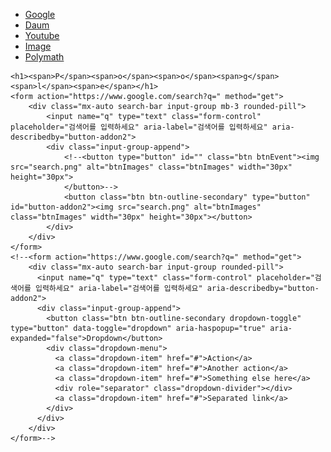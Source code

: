 <!DOCTYPE html>
<html lang="ko">
<head>
    <meta charset="UTF-8">
    <title>Poogle</title>
    <link rel="stylesheet" href="https://stackpath.bootstrapcdn.com/bootstrap/4.4.1/css/bootstrap.min.css" integrity="sha384-Vkoo8x4CGsO3+Hhxv8T/Q5PaXtkKtu6ug5TOeNV6gBiFeWPGFN9MuhOf23Q9Ifjh" crossorigin="anonymous">
    <link rel="stylesheet" href="style.css">
    <meta name="viewport" content="width=device-width, initial-scale=1.0">
</head>
<body>
   <ul>
      <li><a class="active" href="index.html">Google</a></li>
      <li><a href="daum.html">Daum</a></li>
      <li><a href="youtube.html">Youtube</a></li>
      <li><a href="image.html">Image</a></li>
      <li><a href="polymath.html">Polymath</a></li>
    </ul>
   
    <h1><span>P</span><span>o</span><span>o</span><span>g</span><span>l</span><span>e</span></h1>
    <form action="https://www.google.com/search?q=" method="get">
        <div class="mx-auto search-bar input-group mb-3 rounded-pill">
            <input name="q" type="text" class="form-control" placeholder="검색어를 입력하세요" aria-label="검색어를 입력하세요" aria-describedby="button-addon2">
            <div class="input-group-append">
                <!--<button type="button" id="" class="btn btnEvent"><img src="search.png" alt="btnImages" class="btnImages" width="30px" height="30px">
                </button>-->
                <button class="btn btn-outline-secondary" type="button" id="button-addon2"><img src="search.png" alt="btnImages" class="btnImages" width="30px" height="30px"></button>
            </div>
        </div>
    </form>
    <!--<form action="https://www.google.com/search?q=" method="get">
        <div class="mx-auto search-bar input-group rounded-pill">
          <input name="q" type="text" class="form-control" placeholder="검색어를 입력하세요" aria-label="검색어를 입력하세요" aria-describedby="button-addon2">
          <div class="input-group-append">
            <button class="btn btn-outline-secondary dropdown-toggle" type="button" data-toggle="dropdown" aria-haspopup="true" aria-expanded="false">Dropdown</button>
            <div class="dropdown-menu">
              <a class="dropdown-item" href="#">Action</a>
              <a class="dropdown-item" href="#">Another action</a>
              <a class="dropdown-item" href="#">Something else here</a>
              <div role="separator" class="dropdown-divider"></div>
              <a class="dropdown-item" href="#">Separated link</a>
            </div>
          </div>
        </div>
    </form>-->
    
</body>
</html>
